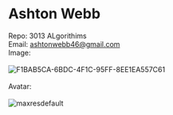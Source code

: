 # Ashton Webb

Repo: 3013 ALgorithims\
Email: ashtonwebb46@gmail.com\
Image: \
\
![F1BAB5CA-6BDC-4F1C-95FF-8EE1EA557C61](https://user-images.githubusercontent.com/89478222/131758797-408bd161-06b6-4648-8c34-faffa3d66f07.jpeg)\
\
Avatar:\
\
![maxresdefault](https://user-images.githubusercontent.com/89478222/131759087-ff0d60e2-598f-4be9-b5ce-34df09a60fe0.jpg)

